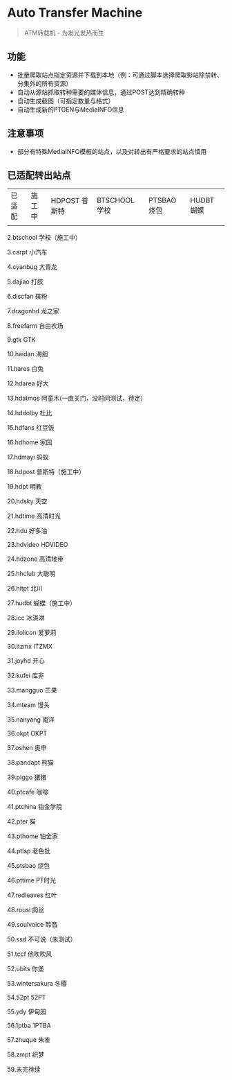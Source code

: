 # Auto Transfer Machine
> ATM转载机 - 为发光发热而生

## 功能

* 批量爬取站点指定资源并下载到本地（例：可通过脚本选择爬取影站除禁转、分集外的所有资源）
* 自动从源站抓取转种需要的媒体信息，通过POST达到精确转种
* 自动生成截图（可指定数量与格式）
* 自动生成新的PTGEN与MediaINFO信息

## 注意事项
* 部分有特殊MediaINFO模板的站点，以及对转出有严格要求的站点慎用

## 已适配转出站点

<table>
  <tr>
    <td colspan="5">已适配</td> <!-- 合并前五个单元格 -->
    <td>施工中</td>
    <td>HDPOST 普斯特</td>
    <td>BTSCHOOL 学校</td>
    <td>PTSBAO 烧包</td>
    <td>HUDBT 蝴蝶</td>
  </tr>
  <tr>
    <td></td> <!-- 空白单元格 -->
    <td></td> <!-- 空白单元格 -->
  </tr>
</table>

2.btschool 学校（施工中）

3.carpt 小汽车

4.cyanbug 大青龙

5.dajiao 打胶

6.discfan 碟粉

7.dragonhd 龙之家

8.freefarm 自由农场

9.gtk GTK

10.haidan 海胆

11.hares 白兔

12.hdarea 好大

13.hdatmos 阿童木(一直关门，没时间测试，待定）

14.hddolby 杜比

15.hdfans 红豆饭

16.hdhome 家园

17.hdmayi 蚂蚁

18.hdpost 普斯特（施工中）

19.hdpt 明教

20.hdsky 天空

21.hdtime 高清时光

22.hdu 好多油

23.hdvideo HDVIDEO

24.hdzone 高清地带

25.hhclub 大聪明

26.hitpt 北川

27.hudbt 蝴蝶（施工中）

28.icc 冰淇淋

29.ilolicon 爱萝莉

30.itzmx ITZMX

31.joyhd 开心

32.kufei 库非

33.mangguo 芒果

34.mteam 馒头

35.nanyang 南洋

36.okpt OKPT

37.oshen 奥申

38.pandapt 熊猫

39.piggo 猪猪

40.ptcafe 咖啡

41.ptchina 铂金学院

42.pter 猫

43.pthome 铂金家

44.ptlsp 老色批

45.ptsbao 烧包

46.pttime PT时光

47.redleaves 红叶

48.rousi 肉丝

49.soulvoice 聆音

50.ssd 不可说（未测试）

51.tccf 他吹吹风

52.ubits 你堡

53.wintersakura 冬樱

54.52pt 52PT

55.ydy 伊甸园

56.1ptba 1PTBA

57.zhuque 朱雀

58.zmpt 织梦

59.未完待续
